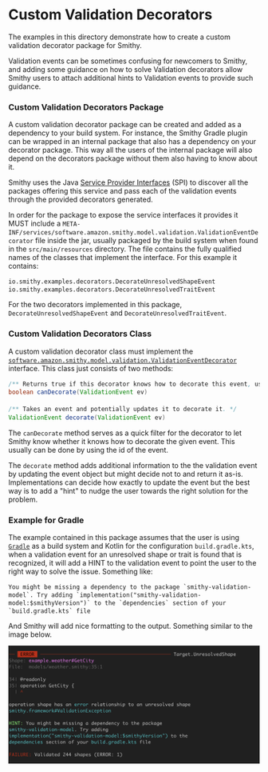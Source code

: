# Custom Validation Decorators

The examples in this directory demonstrate how to create a custom validation decorator package for Smithy.

Validation events can be sometimes confusing for newcomers to Smithy, and adding some guidance on how to solve
Validation decorators allow Smithy users to attach additional hints to Validation events to provide such guidance. 

### Custom Validation Decorators Package

A custom validation decorator package can be created and added as a dependency to your build system. For
instance, the Smithy Gradle plugin can be wrapped in an internal package that also has a dependency on your
decorator package. This way all the users of the internal package will also depend on the decorators package
without them also having to know about it.

Smithy uses the Java
[Service Provider Interfaces](https://docs.oracle.com/javase/tutorial/sound/SPI-intro.html) (SPI) to discover
all the packages offering this service and pass each of the validation events through the provided decorators 
generated.

In order for the package to expose the service interfaces it provides it MUST include a
`META-INF/services/software.amazon.smithy.model.validation.ValidationEventDecorator` file inside the jar,
usually packaged by the build system when found in the `src/main/resources` directory. The file contains the
fully qualified names of the classes that implement the interface. For this example it contains:

```
io.smithy.examples.decorators.DecorateUnresolvedShapeEvent
io.smithy.examples.decorators.DecorateUnresolvedTraitEvent
```

For the two decorators implemented in this package, `DecorateUnresolvedShapeEvent` and
`DecorateUnresolvedTraitEvent`.


### Custom Validation Decorators Class

A custom validation decorator class must implement the
[`software.amazon.smithy.model.validation.ValidationEventDecorator`](https://smithy.io/javadoc/1.32.0/software/amazon/smithy/model/validation/ValidationEventDecorator.html)
interface. This class just consists of two methods:

```java
/** Returns true if this decorator knows how to decorate this event, usually by looking at the event id. */
boolean canDecorate(ValidationEvent ev)

/** Takes an event and potentially updates it to decorate it. */
ValidationEvent decorate(ValidationEvent ev)
```

The `canDecorate` method serves as a quick filter for the decorator to let Smithy know whether it knows how
to decorate the given event. This usually can be done by using the id of the event.

The `decorate` method adds additional information to the the validation event by updating the event object but might decide not to and return it
as-is. Implementations can decide how exactly to update the event but the best way is to add a "hint" to
nudge the user towards the right solution for the problem.

### Example for Gradle

The example contained in this package assumes that the user is using [`Gradle`](https://gradle.org/) as a
build system and Kotlin for the configuration `build.gradle.kts`, when a validation event for an unresolved
shape or trait is found that is recognized, it will add a HINT to the validation event to point the user to
the right way to solve the issue. Something like:

```
You might be missing a dependency to the package `smithy-validation-model`. Try adding `implementation("smithy-validation-model:$smithyVersion")` to the `dependencies` section of your `build.gradle.kts` file
```

And Smithy will add nice formatting to the output. Something similar to the image below.

![alt text](decorator-hint.png)


